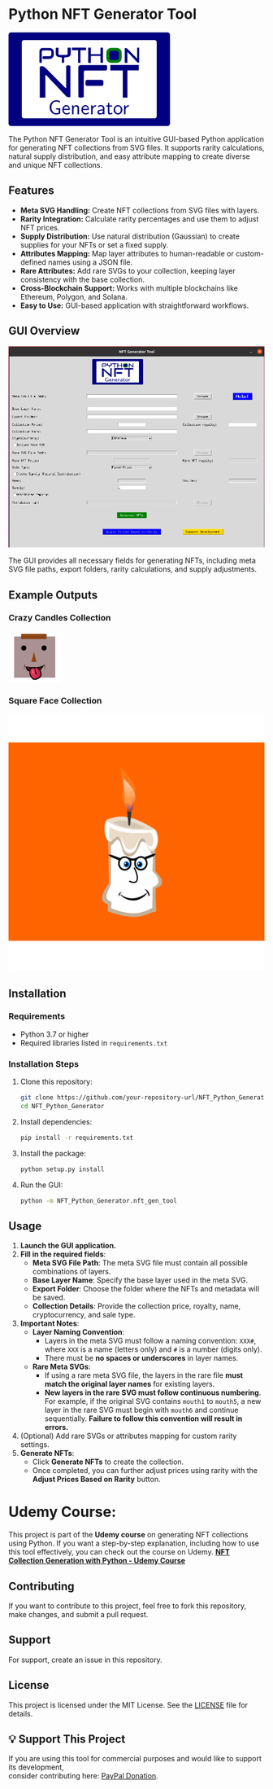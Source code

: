 # Python NFT Generator Tool

![Python NFT Generator Logo](/NFT_Python_generator/figures/tool_logo.png)

The Python NFT Generator Tool is an intuitive GUI-based Python application for generating NFT collections from SVG files. It supports rarity calculations, natural supply distribution, and easy attribute mapping to create diverse and unique NFT collections.

## Features

- **Meta SVG Handling:** Create NFT collections from SVG files with layers.
- **Rarity Integration:** Calculate rarity percentages and use them to adjust NFT prices.
- **Supply Distribution:** Use natural distribution (Gaussian) to create supplies for your NFTs or set a fixed supply.
- **Attributes Mapping:** Map layer attributes to human-readable or custom-defined names using a JSON file.
- **Rare Attributes:** Add rare SVGs to your collection, keeping layer consistency with the base collection.
- **Cross-Blockchain Support:** Works with multiple blockchains like Ethereum, Polygon, and Solana.
- **Easy to Use:** GUI-based application with straightforward workflows.

## GUI Overview

![NFT Generator Tool GUI](/NFT_Python_generator/figures/nft_gen_gui.png)

The GUI provides all necessary fields for generating NFTs, including meta SVG file paths, export folders, rarity calculations, and supply adjustments.

## Example Outputs

### Crazy Candles Collection
![Crazy Candles Example GIF](/NFT_Python_generator/figures/squared_face_collection.gif)

### Square Face Collection
![Square Face Example GIF](/NFT_Python_generator/figures/crazycandles_collection.gif)

## Installation

### Requirements

- Python 3.7 or higher
- Required libraries listed in `requirements.txt`

### Installation Steps

1. Clone this repository:
   ```bash
   git clone https://github.com/your-repository-url/NFT_Python_Generator.git
   cd NFT_Python_Generator
   ```

2. Install dependencies:
   ```bash
   pip install -r requirements.txt
   ```

3. Install the package:
   ```bash
   python setup.py install
   ```

4. Run the GUI:
   ```bash
   python -m NFT_Python_Generator.nft_gen_tool
   ```

## Usage

1. **Launch the GUI application.**
2. **Fill in the required fields**:
   - **Meta SVG File Path**: The meta SVG file must contain all possible combinations of layers.
   - **Base Layer Name**: Specify the base layer used in the meta SVG.
   - **Export Folder**: Choose the folder where the NFTs and metadata will be saved.
   - **Collection Details**: Provide the collection price, royalty, name, cryptocurrency, and sale type.
3. **Important Notes**:
   - **Layer Naming Convention**:
     - Layers in the meta SVG must follow a naming convention: `XXX#`, where `XXX` is a name (letters only) and `#` is a number (digits only).
     - There must be **no spaces or underscores** in layer names.
   - **Rare Meta SVGs**:
     - If using a rare meta SVG file, the layers in the rare file **must match the original layer names** for existing layers.
     - **New layers in the rare SVG must follow continuous numbering**. For example, if the original SVG contains `mouth1` to `mouth5`, a new layer in the rare SVG must begin with `mouth6` and continue sequentially. **Failure to follow this convention will result in errors.**
4. (Optional) Add rare SVGs or attributes mapping for custom rarity settings.
5. **Generate NFTs**:
   - Click **Generate NFTs** to create the collection.
   - Once completed, you can further adjust prices using rarity with the **Adjust Prices Based on Rarity** button.

# Udemy Course:
This project is part of the **Udemy course** on generating NFT collections using Python. If you want a step-by-step explanation, including how to use this tool effectively, you can check out the course on Udemy.
**[NFT Collection Generation with Python - Udemy Course](#)**  

## Contributing

If you want to contribute to this project, feel free to fork this repository, make changes, and submit a pull request.

## Support

For support, create an issue in this repository.

## License

This project is licensed under the MIT License. See the [LICENSE](./LICENSE) file for details.

## 💡 Support This Project  
If you are using this tool for commercial purposes and would like to support its development,  
consider contributing here: [PayPal Donation](https://www.paypal.com/donate/?hosted_button_id=MQSW5283NCXCJ).